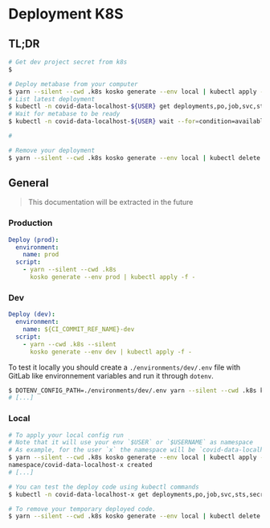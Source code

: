 # Deployment K8S

## TL;DR

```sh
# Get dev project secret from k8s
$ 

# Deploy metabase from your computer
$ yarn --silent --cwd .k8s kosko generate --env local | kubectl apply -f -
# List latest deployment
$ kubectl -n covid-data-localhost-${USER} get deployments,po,job,svc,sts,secret,cert,ingress
# Wait for metabase to be ready
$ kubectl -n covid-data-localhost-${USER} wait --for=condition=available deployment.extensions/metabase

#

# Remove your deployment
$ yarn --silent --cwd .k8s kosko generate --env local | kubectl delete -f -
```

## General

> This documentation will be extracted in the future

### Production

```yaml
Deploy (prod):
  environment:
    name: prod
  script:
    - yarn --silent --cwd .k8s
      kosko generate --env prod | kubectl apply -f -
```

### Dev

```yaml
Deploy (dev):
  environment:
    name: ${CI_COMMIT_REF_NAME}-dev
  script:
    - yarn --cwd .k8s --silent
      kosko generate --env dev | kubectl apply -f -
```

To test it locally you should create a `./environments/dev/.env` file with GitLab like environnement variables and run it through `dotenv`.

```sh
$ DOTENV_CONFIG_PATH=./environments/dev/.env yarn --silent --cwd .k8s kosko generate --require dotenv/config --env dev | kubectl apply -f -
# [...]
```

### Local

```sh
# To apply your local config run
# Note that it will use your env `$USER` or `$USERNAME` as namespace
# As example, for the user `x` the namespace will be `covid-data-localhost-x`
$ yarn --silent --cwd .k8s kosko generate --env local | kubectl apply -f -
namespace/covid-data-localhost-x created
# [...]

# You can test the deploy code using kubectl commands
$ kubectl -n covid-data-localhost-x get deployments,po,job,svc,sts,secret,cert,ingress

# To remove your temporary deployed code.
$ yarn --silent --cwd .k8s kosko generate --env local | kubectl delete -f -
```

